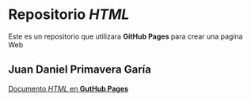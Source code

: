 # Repositorio **_HTML_**

Este es un repositorio que utilizara **GitHub Pages** para crear una pagina Web

## Juan Daniel Primavera Garía

[Documento _HTML_ en **GutHub Pages**](https://oakisland22.github.io/Practica-15/)
